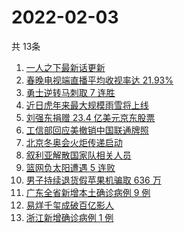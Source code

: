 # 2022-02-03
  共 13条

  <!-- BEGIN -->
  <!-- 最后更新时间:Thu Feb 03 2022 23:09:22 GMT+0000 (Coordinated Universal Time) -->
  1. [一人之下最新话更新](https://www.zhihu.com/search?q=一人之下)
1. [春晚电视端直播平均收视率达 21.93%](https://www.zhihu.com/search?q=春晚收视率)
1. [勇士逆转马刺取 7 连胜](https://www.zhihu.com/search?q=勇士)
1. [近日虎年来最大规模雨雪将上线](https://www.zhihu.com/search?q=虎年最大规模雨雪将上线)
1. [刘强东捐赠 23.4 亿美元京东股票](https://www.zhihu.com/search?q=刘强东捐赠股票)
1. [工信部回应美撤销中国联通牌照](https://www.zhihu.com/search?q=工信部回应美撤销中国联通牌照)
1. [北京冬奥会火炬传递启动](https://www.zhihu.com/search?q=冬奥会火炬传递)
1. [叙利亚解散国家队相关人员](https://www.zhihu.com/search?q=叙利亚世界杯)
1. [篮网负太阳遭遇 5 连败](https://www.zhihu.com/search?q=篮网)
1. [男子持续退货假苹果机骗取 636 万](https://www.zhihu.com/search?q=男子靠退货假苹果机骗取636万)
1. [广东全省新增本土确诊病例 9 例](https://www.zhihu.com/search?q=广东疫情)
1. [易烊千玺成破百亿影人](https://www.zhihu.com/search?q=易烊千玺成)
1. [浙江新增确诊病例 1 例](https://www.zhihu.com/search?q=浙江疫情)
  <!-- END -->
  